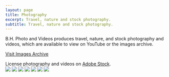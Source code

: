 ```yaml
---
layout: page
title: Photography
excerpt: Travel, nature and stock photography.
subtitle: Travel, nature and stock photography.
---
```


B.H. Photo and Videos produces travel, nature, and stock photography and videos, which are available to view on YouTube or the images archive.

<a href="https://brandonhimpfen.smugmug.com/" target="_blank" class="btn btn-primary">Visit Images Archive</a>

<div class="alert alert-info" role="alert">
     License photography and videos on <a href="https://clicksrv.net/6J" class="alert-link">Adobe Stock</a>.
 </div>

<div class="gallery" data-columns="3">
    <img src="https://photos.smugmug.com/USA/Florida/i-tx62rpD/0/9d57059d/X4/IMG_0462-X4.jpg">
    <img src="https://photos.smugmug.com/Canada/Niagara-Falls/i-VtJzCBb/0/ed11a592/X4/IMG_1553-X4.jpg">
    <img src="https://photos.smugmug.com/Canada/Toronto/i-4kXZzGv/0/4dadd849/X4/IMG_0047-X4.jpg">
    <img src="https://photos.smugmug.com/Canada/Montreal/i-ZzTDNL6/0/c5c32751/X4/2019-10-15%2012.29.03-1-X4.jpg">
    <img src="https://photos.smugmug.com/Canada/Montreal/i-GPj5xb7/0/68585fee/X4/2019-10-15%2012.26.20-1-X4.jpg">
    <img src="https://photos.smugmug.com/Canada/Toronto/i-g4sFL5C/0/e87fbd9e/X4/2020-11-28%2007.56.46-X4.jpg">
    <img src="https://photos.smugmug.com/Canada/Toronto/i-jPmh6Zn/0/43940e54/X4/2020-11-28%2007.39.13-1-X4.jpg">
</div>